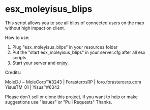# esx_moleyisus_blips
This script allows you to see all blips of connected users on the map without high impact on client.

How to use:
1. Plug "esx_moleyisus_blips" in your resources folder
2. Put the "start esx_moleyisus_blips" in your server.cfg after all esx scripts
3. Start your server and enjoy.



Credits:

MoleDJ ~ MoleCorp™#3243 | ForasterosRP | foro.forasterosrp.com
YisusTM_01 | Yisus™#6342


Please don't sell or clone this project, if you want to help or make suggestions use "Issues" or "Pull Requests"
Thanks.
